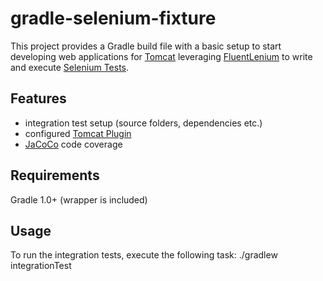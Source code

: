 gradle-selenium-fixture
=======================

This project provides a Gradle build file with a basic setup to start developing web applications
for [Tomcat](http://tomcat.apache.org/) leveraging [FluentLenium](https://github.com/FluentLenium/FluentLenium)
to write and execute [Selenium Tests](http://seleniumhq.org/).

## Features

* integration test setup (source folders, dependencies etc.) 
* configured [Tomcat Plugin](https://github.com/bmuschko/gradle-tomcat-plugin/)
* [JaCoCo](http://www.eclemma.org/jacoco/) code coverage 

## Requirements

Gradle 1.0+ (wrapper is included)

## Usage

To run the integration tests, execute the following task:
	./gradlew integrationTest
 